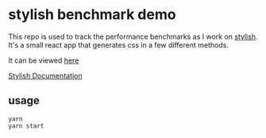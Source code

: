 # stylish benchmark demo

This repo is used to track the performance benchmarks as I work on [stylish](https://github.com/dmamills/stylish). It's a small react app that generates css in a few different methods.

It can be viewed [here](https://dmamills.github.io/stylish-benchmark-demo)

[Stylish Documentation](https://dmamills.github.io/stylish)

## usage

```
yarn
yarn start
```
